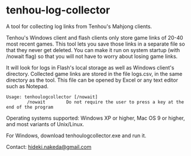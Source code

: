 tenhou-log-collector
====================

A tool for collecting log links from Tenhou's Mahjong clients.

Tenhou's Windows client and flash clients only store game links of 20-40 most recent games. This tool lets you save those links in a separate file so that they never get deleted. You can make it run on system startup (with /nowait flag) so that you will not have to worry about losing game links.

It will look for logs in Flash's local storage as well as Windows client's directory. Collected game links are stored in the file logs.csv, in the same directory as the tool. This file can be opened by Excel or any text editor such as Notepad.

```
Usage: tenhoulogcollector [/nowait]
        /nowait        Do not require the user to press a key at the end of the program
```

Operating systems supported: Windows XP or higher, Mac OS 9 or higher, and most variants of Unix/Linux.

For Windows, download tenhoulogcollector.exe and run it.


Contact: hideki.nakeda@gmail.com
